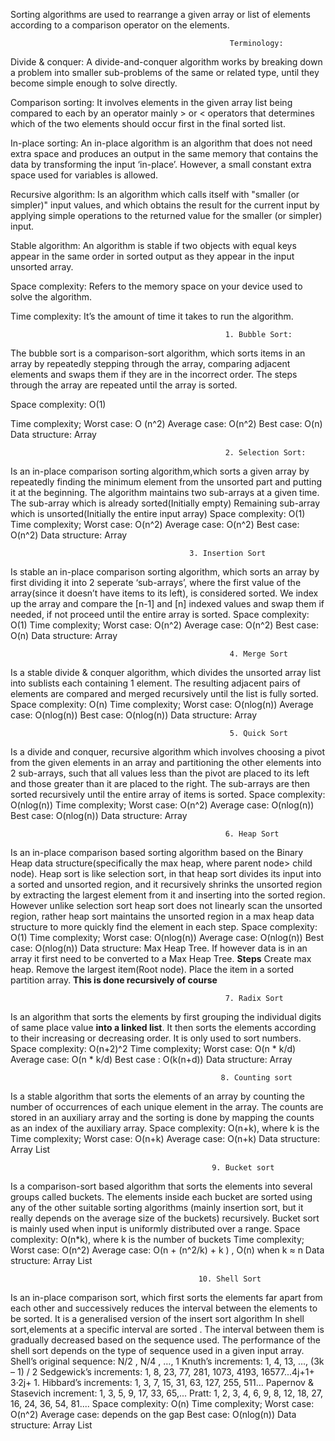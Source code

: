 Sorting algorithms are used to rearrange a given array or list of elements according to a comparison operator on the elements.
                                                     
                                                     Terminology:
                                                     
Divide & conquer: A divide-and-conquer algorithm works by breaking down a problem into smaller sub-problems of the same or related type, until they become simple enough to solve directly.

Comparison sorting: It involves elements in the given array list being compared to each by an operator mainly > or < operators that determines which of the two elements should occur first in the final sorted list.

In-place sorting: An in-place algorithm is an algorithm that does not need extra space and produces an output in the same memory that contains the data by transforming the input ‘in-place’. However, a small constant extra space used for variables is allowed.

Recursive algorithm: Is an algorithm which calls itself with "smaller (or simpler)" input values, and which obtains the result for the current input by applying simple operations to the returned value for the smaller (or simpler) input.

Stable algorithm: An algorithm is stable if two objects with equal keys appear in the same order in sorted output as they appear in the input unsorted array.

Space complexity: Refers to the memory space on your device used to solve the algorithm.

Time complexity: It’s the amount of time it takes to run the algorithm.

                                                    1. Bubble Sort:
                                                    

The bubble sort is a comparison-sort algorithm, which sorts items in an array by repeatedly stepping through the array, comparing adjacent elements and swaps them if they are in the incorrect order. The steps through the array are repeated until the array is sorted.

Space complexity: O(1)

Time complexity; Worst case: O (n^2)
            Average case: O(n^2)
            Best case: O(n)
Data structure: Array

                                                    2. Selection Sort:
                                                    

Is an in-place comparison sorting algorithm,which sorts a given array by repeatedly finding the minimum element from the unsorted part and putting it at the beginning. The algorithm maintains two sub-arrays at a given time.
The sub-array which is already sorted(Initially empty)
Remaining sub-array which is unsorted(Initially the entire input array)
Space complexity: O(1)
Time complexity; Worst case: O(n^2)
            Average case: O(n^2)
            Best case: O(n^2)
Data structure: Array
                                            
                                            3. Insertion Sort
                                                    
                                                    
Is stable an in-place comparison sorting algorithm, which sorts an array by first dividing it into 2 seperate ‘sub-arrays’, where the first value of the array(since it doesn’t have items to its left), is considered sorted. We index up the array and compare the [n-1] and [n] indexed values and swap them if needed, if not proceed until the entire array is sorted.
Space complexity: O(1)
Time complexity; Worst case: O(n^2)
            Average case: O(n^2)
            Best case: O(n)
Data structure: Array

                                                     4. Merge Sort    
                                                     
                                                     
Is a stable divide & conquer algorithm, which divides the unsorted array list into sublists each containing 1 element. The resulting adjacent pairs of elements are compared and merged recursively until the list is fully sorted.
Space complexity: O(n)
Time complexity; Worst case: O(nlog(n))
            Average case: O(nlog(n))
            Best case: O(nlog(n))
Data structure: Array

                                                     5. Quick Sort
                                                     
                                                     
Is a divide and conquer, recursive algorithm which involves choosing a pivot from the given elements in an array and partitioning the other elements into 2 sub-arrays, such that all values less than the pivot are placed to its left and those greater than it are placed to the right. The sub-arrays are then sorted recursively until the entire array of items is sorted.
Space complexity: O(nlog(n))
Time complexity; Worst case: O(n^2)
            Average case: O(nlog(n))
            Best case: O(nlog(n))
Data structure: Array

                                                    6. Heap Sort
                                                    
                                                    
Is an in-place comparison based sorting algorithm based on the Binary Heap data structure(specifically the max heap, where parent  node> child node). Heap sort is like selection sort, in that heap sort divides its input into a sorted and unsorted region, and it recursively shrinks the unsorted region by extracting the largest element from it and inserting into the sorted region. However unlike selection sort heap sort does not linearly scan the unsorted region, rather heap sort maintains the unsorted region in a max heap data structure to more quickly find the element in each step.
Space complexity: O(1)
Time complexity; Worst case: O(nlog(n))
            Average case: O(nlog(n))
            Best case: O(nlog(n))
Data structure: Max Heap Tree. If however data is in an array it first need to be converted to a Max Heap Tree.
**Steps**
Create max heap.
Remove the largest item(Root node).
Place the item in a sorted partition array.
**This is done recursively of course**

                                                    7. Radix Sort
                                                    
                                                    
Is an algorithm that sorts the elements by first grouping the individual digits of same place value **into a linked list**. It then sorts the elements according to their increasing or decreasing order. It is only used to sort numbers.
Space complexity: O(n+2)^2
Time complexity; Worst case: O(n * k/d)
            Average case: O(n * k/d)
            Best case : O(k(n+d))
Data structure: Array

                                                   8. Counting sort
                                                   
                                                   
Is a stable algorithm that sorts the elements of an array by counting the number of occurrences of each unique element in the array. The counts are stored in an auxiliary array and the sorting is done by mapping the counts as an index of the auxiliary array.
Space complexity: O(n+k), where k is the
Time complexity; Worst case: O(n+k)
            Average case: O(n+k)
Data structure: Array List

                                                 9. Bucket sort
                                                 
                                                 
Is a comparison-sort based algorithm that sorts the elements into several groups called buckets. The elements inside each bucket are sorted using any of the other suitable sorting algorithms (mainly insertion sort, but it really depends on the average size of the buckets) recursively. Bucket sort is mainly used when input is uniformly distributed over a range.
Space complexity: O(n*k), where k is the number of buckets
Time complexity; Worst case: O(n^2)
            Average case: O(n + (n^2/k) + k ) , O(n) when k ≈ n
Data structure: Array List

                                              10. Shell Sort
                                              
                                              
Is an in-place comparison sort, which first sorts the elements far apart from each other and successively reduces the interval between the elements to be sorted. It is a generalised version of the insert sort algorithm
In shell sort,elements at a specific interval are sorted . The interval between them is gradually decreased based on the sequence used. The performance of the shell sort depends on the type of sequence used in a given input array.
Shell’s original sequence: N/2 , N/4 , …, 1
Knuth’s increments: 1, 4, 13, …, (3k – 1) / 2
Sedgewick’s increments: 1, 8, 23, 77, 281, 1073, 4193, 16577...4j+1+ 3·2j+ 1.
Hibbard’s increments: 1, 3, 7, 15, 31, 63, 127, 255, 511…
Papernov & Stasevich increment: 1, 3, 5, 9, 17, 33, 65,...
Pratt: 1, 2, 3, 4, 6, 9, 8, 12, 18, 27, 16, 24, 36, 54, 81....
Space complexity: O(n)
Time complexity; Worst case: O(n^2)
            Average case: depends on the gap
Best case: O(nlog(n))
Data structure: Array List
                                  
